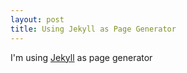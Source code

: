 ```yaml
---
layout: post
title: Using Jekyll as Page Generator
---
```


I'm using [Jekyll](https://github.com/mojombo/jekyll) as page generator